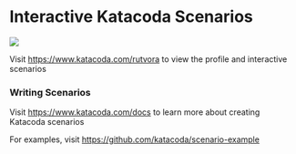 # Interactive Katacoda Scenarios

[![](http://shields.katacoda.com/katacoda/rutvora/count.svg)](https://www.katacoda.com/rutvora "Get your profile on Katacoda.com")

Visit https://www.katacoda.com/rutvora to view the profile and interactive scenarios

### Writing Scenarios
Visit https://www.katacoda.com/docs to learn more about creating Katacoda scenarios

For examples, visit https://github.com/katacoda/scenario-example
